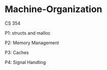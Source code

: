 # Machine-Organization
CS 354

P1: structs and malloc

P2: Memory Management

P3: Caches

P4: Signal Handling
